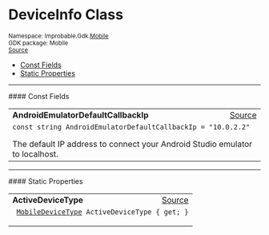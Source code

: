 
# DeviceInfo Class
<sup>
Namespace: Improbable.Gdk.<a href="{{urlRoot}}/api/mobile-index">Mobile</a><br/>
GDK package: Mobile<br/>
<a href="https://www.github.com/spatialos/gdk-for-unity/blob/0.2.3/workers/unity/Packages/com.improbable.gdk.mobile/Utility/DeviceInfo.cs/#L6">Source</a>
<style>
a code {
                    padding: 0em 0.25em!important;
}
code {
                    background-color: #ffffff!important;
}
</style>
</sup>
<nav id="pageToc" class="page-toc"><ul><li><a href="#const-fields">Const Fields</a>
<li><a href="#static-properties">Static Properties</a>
</ul></nav>






</p>
<hr style="width:100%; border-top-color:#d8d8d8" />
#### Const Fields


</p>




<table width="100%">
    <tr>
        <td style="border-right:none"><b>AndroidEmulatorDefaultCallbackIp</b></td>
        <td style="border-left:none; text-align:right"><a href="https://www.github.com/spatialos/gdk-for-unity/blob/0.2.3/workers/unity/Packages/com.improbable.gdk.mobile/Utility/DeviceInfo.cs/#L11">Source</a></td>
    </tr>
    <tr>
        <td colspan="2">
<code>const string AndroidEmulatorDefaultCallbackIp = &quot;10.0.2.2&quot;</code></p>
The default IP address to connect your Android Studio emulator to localhost. 

</td>
    </tr>
</table>






</p>
<hr style="width:100%; border-top-color:#d8d8d8" />
#### Static Properties


</p>




<table width="100%">
    <tr>
        <td style="border-right:none"><b>ActiveDeviceType</b></td>
        <td style="border-left:none; text-align:right"><a href="https://www.github.com/spatialos/gdk-for-unity/blob/0.2.3/workers/unity/Packages/com.improbable.gdk.mobile/Utility/DeviceInfo.cs/#L15">Source</a></td>
    </tr>
    <tr>
        <td colspan="2">
<code> <a href="{{urlRoot}}/api/mobile/mobile-device-type">MobileDeviceType</a> ActiveDeviceType { get; }</code></p>



</td>
    </tr>
</table>









